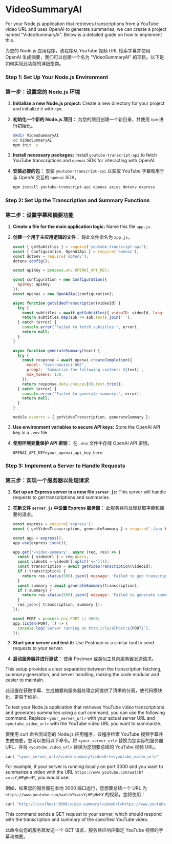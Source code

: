# VideoSummaryAI 
For your Node.js application that retrieves transcriptions from a YouTube video URL and uses OpenAI to generate summaries, we can create a project named "VideoSummaryAI". Below is a detailed guide on how to implement this.

为您的 Node.js 应用程序，该程序从 YouTube 视频 URL 检索字幕并使用 OpenAI 生成摘要，我们可以创建一个名为 "VideoSummaryAI" 的项目。以下是如何实现此功能的详细指南。

### Step 1: Set Up Your Node.js Environment
### 第一步：设置您的 Node.js 环境

1. **Initialize a new Node.js project:**
   Create a new directory for your project and initialize it with `npm`.

1. **初始化一个新的 Node.js 项目：**
   为您的项目创建一个新目录，并使用 `npm` 进行初始化。

   ```bash
   mkdir VideoSummaryAI
   cd VideoSummaryAI
   npm init -y
   ```

2. **Install necessary packages:**
   Install `youtube-transcript-api` to fetch YouTube transcriptions and `openai` SDK for interacting with OpenAI.

2. **安装必要的包：**
   安装 `youtube-transcript-api` 以获取 YouTube 字幕和用于与 OpenAI 交互的 `openai` SDK。

   ```bash
   npm install youtube-transcript-api openai axios dotenv express
   ```

### Step 2: Set Up the Transcription and Summary Functions
### 第二步：设置字幕和摘要功能

1. **Create a file for the main application logic:**
   Name this file `app.js`.

1. **创建一个用于主应用逻辑的文件：**
   将此文件命名为 `app.js`。

   ```javascript
   const { getSubtitles } = require('youtube-transcript-api');
   const { Configuration, OpenAIApi } = require('openai');
   const dotenv = require('dotenv');
   dotenv.config();

   const apiKey = process.env.OPENAI_API_KEY;

   const configuration = new Configuration({
     apiKey: apiKey,
   });
   const openai = new OpenAIApi(configuration);

   async function getVideoTranscription(videoId) {
     try {
       const subtitles = await getSubtitles({ videoID: videoId, lang: 'en' });
       return subtitles.map(sub => sub.text).join(' ');
     } catch (error) {
       console.error("Failed to fetch subtitles:", error);
       return null;
     }
   }

   async function generateSummary(text) {
     try {
       const response = await openai.createCompletion({
         model: "text-davinci-002",
         prompt: `Summarize the following content: ${text}`,
         max_tokens: 150,
       });
       return response.data.choices[0].text.trim();
     } catch (error) {
       console.error("Failed to generate summary:", error);
       return null;
     }
   }

   module.exports = { getVideoTranscription, generateSummary };
   ```

2. **Use environment variables to secure API keys:**
   Store the OpenAI API key in a `.env` file.

2. **使用环境变量保护 API 密钥：**
   在 `.env` 文件中存储 OpenAI API 密钥。

   ```
   OPENAI_API_KEY=your_openai_api_key_here
   ```

### Step 3: Implement a Server to Handle Requests
### 第三步：实现一个服务器以处理请求

1. **Set up an Express server in a new file `server.js`:**
   This server will handle requests to get transcriptions and summaries.

1. **在新文件 `server.js` 中设置 Express 服务器：**
   此服务器将处理获取字幕和摘要的请求。

   ```javascript
   const express = require('express');
   const { getVideoTranscription, generateSummary } = require('./app');

   const app = express();
   app.use(express.json());

   app.get('/video-summary', async (req, res) => {
     const { videoUrl } = req.query;
     const videoId = videoUrl.split('v=')[1];
     const transcription = await getVideoTranscription(videoId);
     if (!transcription) {
       return res.status(500).json({ message: 'Failed to get transcription' });
     }
     const summary = await generateSummary(transcription);
     if (!summary) {
       return res.status(500).json({ message: 'Failed to generate summary' });
     }
     res.json({ transcription, summary });
   });

   const PORT = process.env.PORT || 3000;
   app.listen(PORT, () => {
     console.log(`Server running on http://localhost:${PORT}`);
   });
   ```

2. **Start your server and test it:**
   Use Postman or a similar tool to send requests to your server.

2. **启动服务器并进行测试：**
   使用 Postman 或类似工具向服务器发送请求。

This setup provides a clear separation between the transcription fetching, summary generation, and server handling, making the code modular and easier to maintain.

此设置在获取字幕、生成摘要和服务器处理之间提供了清晰的分离，使代码模块化，更易于维护。

To test your Node.js application that retrieves YouTube video transcriptions and generates summaries using a curl command, you can use the following command. Replace `<your_server_url>` with your actual server URL and `<youtube_video_url>` with the YouTube video URL you want to summarize.

要使用 curl 命令测试您的 Node.js 应用程序，该程序检索 YouTube 视频字幕并生成摘要，您可以使用以下命令。将 `<your_server_url>` 替换为您实际的服务器 URL，并将 `<youtube_video_url>` 替换为您想要总结的 YouTube 视频 URL。

```bash
curl "<your_server_url>/video-summary?videoUrl=<youtube_video_url>"
```

For example, if your server is running locally on port 3000 and you want to summarize a video with the URL `https://www.youtube.com/watch?v=isYjHPgHeHY`, you would use:

例如，如果您的服务器在本地 3000 端口运行，您想要总结一个 URL 为 `https://www.youtube.com/watch?v=isYjHPgHeHY` 的视频，您将使用：

```bash
curl "http://localhost:3000/video-summary?videoUrl=https://www.youtube.com/watch?v=isYjHPgHeHY"
```

This command sends a GET request to your server, which should respond with the transcription and summary of the specified YouTube video.

此命令向您的服务器发送一个 GET 请求，服务器应响应指定 YouTube 视频的字幕和摘要。



